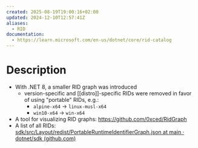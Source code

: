 ```yaml
---
created: 2025-08-19T19:00:16+02:00
updated: 2024-12-10T12:57:41Z
aliases:
  - RID
documentation:
  - https://learn.microsoft.com/en-us/dotnet/core/rid-catalog
---
```

# Description
- With .NET 8, a smaller RID graph was introduced
	- version-specific and [[distro]]-specific RIDs were removed in favor of using "portable" RIDs, e.g.:
		- `alpine-x64` -> `linux-musl-x64`
		- `win10-x64` -> `win-x64`
- A tool for visualizing RID graphs: https://github.com/0xced/RidGraph
- A list of all RIDs: [sdk/src/Layout/redist/PortableRuntimeIdentifierGraph.json at main · dotnet/sdk (github.com)](https://github.com/dotnet/sdk/blob/main/src/Layout/redist/PortableRuntimeIdentifierGraph.json)